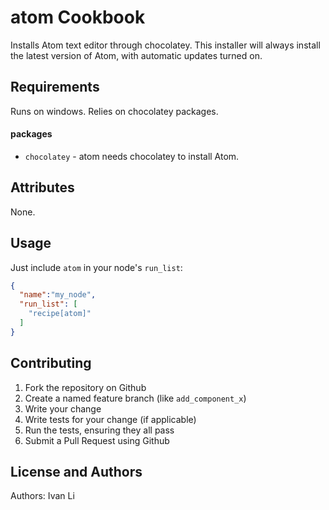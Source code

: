 atom Cookbook
=============
Installs Atom text editor through chocolatey. This installer will always install the latest version of Atom, 
with automatic updates turned on.

Requirements
------------
Runs on windows. Relies on chocolatey packages.

#### packages
- `chocolatey` - atom needs chocolatey to install Atom.

Attributes
----------
None.

Usage
-----
Just include `atom` in your node's `run_list`:

```json
{
  "name":"my_node",
  "run_list": [
    "recipe[atom]"
  ]
}
```

Contributing
------------
1. Fork the repository on Github
2. Create a named feature branch (like `add_component_x`)
3. Write your change
4. Write tests for your change (if applicable)
5. Run the tests, ensuring they all pass
6. Submit a Pull Request using Github

License and Authors
-------------------
Authors: Ivan Li
